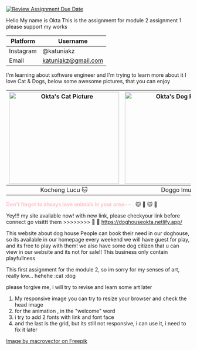 [![Review Assignment Due Date](https://classroom.github.com/assets/deadline-readme-button-22041afd0340ce965d47ae6ef1cefeee28c7c493a6346c4f15d667ab976d596c.svg)](https://classroom.github.com/a/2BREHFic)

Hello My name is Okta
This is the assignment for module 2 assignment 1
please support my works

| Platform     | Username          |
| -----------  | -----------       |
| Instagram    | @katuniakz        |
| Email        | <katuniakz@gmail.com>       |

I'm learning about software engineer and I'm trying to learn more about it
I love Cat & Dogs, below some awesome pictures, that you can enjoy

| <img src="https://upload.wikimedia.org/wikipedia/commons/7/74/A-Cat.jpg" width="300" height="250" alt="Okta's Cat Picture"> | <img src="https://upload.wikimedia.org/wikipedia/commons/4/43/Cute_dog.jpg" width="300" height="250" alt="Okta's Dog Picture"> |
|:------------------------------------------------------------------------------------------------------------------------:|:---------------------------------------------------------------------------------------------------------------------------:|
|                                                  Kocheng Lucu :cat:                                                       |                                                  Doggo Imut :dog:                                                              |

<span style="color: pink; font-weight: bold;">Don't forget to always love animals in your area~~  .</span> :cat: :dog: :cat: :dog:

Yey!!! my site available now! with new link, please checkyour link before connect
go visittt them >>>>>>>> :dog: :dog: https://doghouseokta.netlify.app/

This website about dog house
People can book their need in our doghouse, so its available in our homepage
every weekend we will have guest for play, and its free to play with them!
we also have some dog citizen that u can view in our website and its not for sale!!
This business only contain playfullness


This first assignment for the module 2, so im sorry for my senses of art, really low... hehehe :cat :dog

please forgive me, i will try to revise and learn some art later

1. My responsive image you can try to resize your browser and check the head image
2. for the animation , in the "welcome" word
3. i try to add 2 fonts with link and font face
4. and the last is the grid, but its still not responsive, i can use it, i need to fix it later


<a href="https://www.freepik.com/free-vector/colored-purebred-dogs-icon-set_4329617.htm#query=dog&position=4&from_view=keyword&track=sph&uuid=6fc2b26d-7d24-4d41-b5dd-68f511ede4b0">Image by macrovector on Freepik</a>